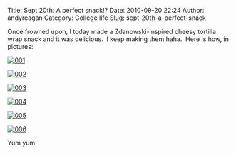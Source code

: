 Title: Sept 20th: A perfect snack!?
Date: 2010-09-20 22:24
Author: andyreagan
Category: College life
Slug: sept-20th-a-perfect-snack

Once frowned upon, I today made a Zdanowski-inspired cheesy tortilla
wrap snack and it was delicious.  I keep making them haha.  Here is how,
in pictures:

[![](http://andyreagan.com/wp-content/uploads/2010/09/0011-300x200.jpg "001")](http://andyreagan.com/wp-content/uploads/2010/09/0011.jpg)

[![](http://andyreagan.com/wp-content/uploads/2010/09/0021-300x200.jpg "002")](http://andyreagan.com/wp-content/uploads/2010/09/0021.jpg)

[![](http://andyreagan.com/wp-content/uploads/2010/09/0034-300x200.jpg "003")](http://andyreagan.com/wp-content/uploads/2010/09/0034.jpg)

[![](http://andyreagan.com/wp-content/uploads/2010/09/0041-300x200.jpg "004")](http://andyreagan.com/wp-content/uploads/2010/09/0041.jpg)

[![](http://andyreagan.com/wp-content/uploads/2010/09/0051-300x200.jpg "005")](http://andyreagan.com/wp-content/uploads/2010/09/0051.jpg)

[![](http://andyreagan.com/wp-content/uploads/2010/09/0061-300x200.jpg "006")](http://andyreagan.com/wp-content/uploads/2010/09/0061.jpg)

Yum yum!
